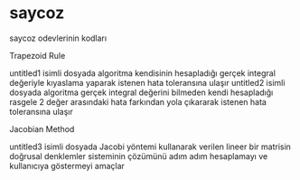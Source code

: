 # saycoz
saycoz odevlerinin kodları

Trapezoid Rule

untitled1 isimli dosyada algoritma kendisinin hesapladığı gerçek integral değeriyle kıyaslama yaparak istenen hata toleransına ulaşır
untitled2 isimli dosyada algoritma gerçek integral değerini bilmeden kendi hesapladığı rasgele 2 değer arasındaki hata farkından yola çıkararak istenen hata toleransına ulaşır


Jacobian Method

untitled3 isimli dosyada Jacobi yöntemi kullanarak verilen lineer bir matrisin doğrusal denklemler sisteminin çözümünü adım adım hesaplamayı ve kullanıcıya göstermeyi amaçlar
